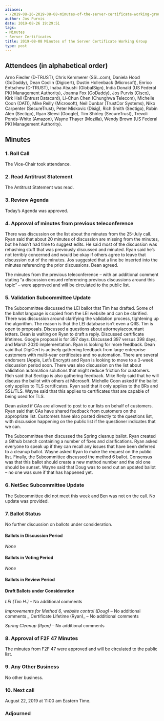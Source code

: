 ```yaml
---
aliases:
- /2019-08-26-2019-08-08-minutes-of-the-server-certificate-working-group/
author: Jos Purvis
date: 2019-08-26 19:29:51
tags:
- Minutes
- Server Certificates
title: 2019-08-08 Minutes of the Server Certificate Working Group
type: post
---
```


## Attendees (in alphabetical order) 

Arno Fiedler (D-TRUST), Chris Kemmerer (SSL.com), Daniela Hood (GoDaddy), Dean Coclin (Digicert), Dustin Hollenback (Microsoft), Enrico Entschew (D-TRUST), Inaba Atsushi (GlobalSign), India Donald (US Federal PKI Management Authority), Joanna Fox (GoDaddy), Jos Purvis (Cisco), Kirk Hall (Entrust Datacard), Li-Chun Chen (Chunghwa Telecom), Michelle Coon (OATI), Mike Reilly (Microsoft), Neil Dunbar (TrustCor Systems), Niko Carpenter (SecureTrust), Peter Miskovic (Disig), Rich Smith (Sectigo), Robin Alen (Sectigo), Ryan Sleevi (Google), Tim Shirley (SecureTrust), Trevoli Ponds-White (Amazon), Wayne Thayer (Mozilla), Wendy Brown (US Federal PKI Management Authority).

## Minutes



### 1. Roll Call



The Vice-Chair took attendance.

### 2. Read Antitrust Statement



The Antitrust Statement was read.

### 3. Review Agenda



Today’s Agenda was approved.

### 4. Approval of minutes from previous teleconference 

There was discussion on the list about the minutes from the 25-July call. Ryan said that about 20 minutes of discussion are missing from the minutes, but he hasn’t had time to suggest edits. He said most of the discussion was rehashing stuff that was previously discussed and minuted. Ryan said he’s not terribly concerned and would be okay if others agree to leave that discussion out of the minutes. Jos suggested that a line be inserted into the minutes referencing the prior discussions. Dean agreed.

The minutes from the previous teleconference – with an additional comment stating “a discussion ensued referencing previous discussions around this topic”  – were approved and will be circulated to the public list.

### 5. Validation Subcommittee Update



The Subcommittee discussed the LEI ballot that Tim has drafted. Some of the ballot language is copied from the LEI website and can be clarified. There was discussion around clarifying the validation process, tightening up the algorithm. The reason is that the LEI database isn’t even a QIIS. Tim is open to proposals.
Discussed a questions about attorney/accountant letters. Dean is waiting on Ryan to draft a reply.
Discussed certificate lifetimes. Google proposal is for 397 days. Discussed 397 versus 398 days, and March 2020 implementation. Ryan is looking for more feedback. Dean said that DigiCert is actively gathering feedback from large enterprise customers with multi-year certificates and no automation. There are several endorsers (Apple, Let’s Encrypt) and Ryan is looking to move to a 3-week discussion period soon. There was also discussion on the list about validation automation solutions that might reduce friction for customers. Rich said that Sectigo is also gathering feedback. Mike Reily said that he will discuss the ballot with others at Microsoft. Michelle Coon asked if the ballot only applies to TLS certificates. Ryan said that it only applies to the BRs and SSL/TLS. Wayne said that this applies to certificates that are capable of being used for TLS.

Dean asked if CAs are allowed to post to our lists on behalf of customers. Ryan said that CAs have shared feedback from customers on the appropriate list. Customers have also posted directly to the questions list, with discussion happening on the public list if the questioner indicates that we can.

The Subcommittee then discussed the Spring cleanup ballot. Ryan created a Github branch containing a number of fixes and clarifications. Ryan asked everyone to speak up if they can recall any issues that have been deferred to a cleanup ballot. Wayne asked Ryan to make the request on the public list.
Finally, the Subcommittee discussed the method 6 ballot. Consensus was that this ballot should create a new method number and the old one should be sunset. Wayne said that Doug was to send out an updated ballot – no one was sure if that has happened yet.

### 6. NetSec Subcommittee Update 

The Subcommittee did not meet this week and Ben was not on the call. No update was provided.

### 7. Ballot Status 

No further discussion on ballots under consideration.

#### Ballots in Discussion Period



_None_

#### Ballots in Voting Period 

_None_

#### Ballots in Review Period 

#### Draft Ballots under Consideration



_LEI (Tim H.)_ – No additional comments

_Improvements for Method 6, website control (Doug)_ – No additional comments
\_
Certificate Lifetime (Ryan)\_ – No additional comments

_Spring Cleanup (Ryan)_ – No additional comments

### 8. Approval of F2F 47 Minutes 

The minutes from F2F 47 were approved and will be circulated to the public list.

### 9. Any Other Business 

No other business.

### 10. Next call 

August 22, 2019 at 11:00 am Eastern Time.

### Adjourned